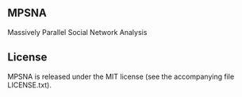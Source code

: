 MPSNA
-----

Massively Parallel Social Network Analysis

License
-------

MPSNA is released under the MIT license (see the accompanying file LICENSE.txt).